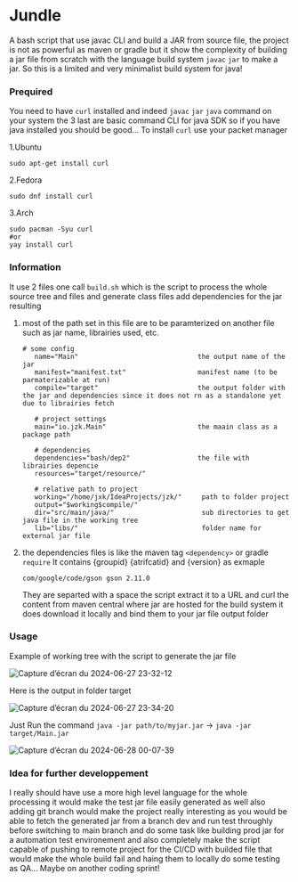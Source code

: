 # Jundle
A bash script that use javac CLI and build a JAR from source file, the project is not as powerful as maven or gradle
but it show the complexity of building a jar file from scratch with the language build system `javac` `jar` to make a jar.
So this is a limited and very minimalist build system for java!

### Prequired
You need to have `curl` installed and indeed `javac` `jar` `java` command on your system the 3 last are basic command CLI for java SDK so if you have java installed you should be good...
To install `curl` use your packet manager 

1.Ubuntu
```
sudo apt-get install curl
```
2.Fedora
```
sudo dnf install curl
```
3.Arch
```
sudo pacman -Syu curl
#or
yay install curl
```


### Information
It use 2 files one call `build.sh` which is the script to process the whole source tree and files and generate class files add dependencies
for the jar resulting

1. most of the path set in this file are to be paramterized on another file such as jar name, librairies used, etc.
   ```
   # some config
      name="Main"                              the output name of the jar
      manifest="manifest.txt"                  manifest name (to be parmaterizable at run)
      compile="target"                         the output folder with the jar and dependencies since it does not rn as a standalone yet due to librairies fetch
      
      # project settings
      main="io.jzk.Main"                       the maain class as a package path
      
      # dependencies
      dependencies="bash/dep2"                 the file with librairies depencie
      resources="target/resource/" 
      
      # relative path to project
      working="/home/jxk/IdeaProjects/jzk/"     path to folder project
      output="$working$compile/"            
      dir="src/main/java/"                      sub directories to get java file in the working tree
      lib="libs/"                               folder name for external jar file
   ```
2. the dependencies files is like the maven tag `<dependency>` or gradle `require`
   It contains {groupid} {atrifcatid} and {version} as exmaple
   ```
   com/google/code/gson gson 2.11.0
   ```
   They are separted with a space the script extract it to a URL and curl the content from maven central where jar are hosted for the build system it does download it locally and bind them to your jar file output folder

### Usage
Example of working tree with the script to generate the jar file

![Capture d’écran du 2024-06-27 23-32-12](https://github.com/djayke/Jundle/assets/146222213/7f83747f-e059-4ff0-abe8-e039c40774d9)

Here is the output in folder target

![Capture d’écran du 2024-06-27 23-34-20](https://github.com/djayke/Jundle/assets/146222213/b095b65d-542c-4852-bee8-beac7b9fefe8)

Just Run the command
`java -jar path/to/myjar.jar` -> `java -jar target/Main.jar`

![Capture d’écran du 2024-06-28 00-07-39](https://github.com/djayke/Jundle/assets/146222213/b351bc8e-d22d-4424-bb8a-737b2dbc7430)


### Idea for further developpement
I really should have use a more high level language for the whole processing it would make the test jar file easily generated as well
also adding git branch would make the project really interesting as you would be able to fetch the generated jar from a branch dev and run test throughly before switching to main branch and do some task like building prod jar for a automation test environement and also completely make the script capable of pushing to remote project for the CI/CD with builded file that would make the whole build fail and haing them to locally do some testing as QA... Maybe on another coding sprint! 
